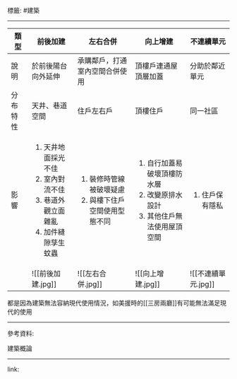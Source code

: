 標籤: #建築 

---

| 類型     | 前後加建                                                                              | 左右合併                                                        | 向上增建                                                                            | 不連續單元                |
| -------- | ------------------------------------------------------------------------------------- | --------------------------------------------------------------- | ----------------------------------------------------------------------------------- | ------------------------- |
| 說明     | 於前後陽台向外延伸                                                                    | 承購鄰戶，打通室內空間合併使用                                  | 頂樓戶連通屋頂層加蓋                                                                | 分助於鄰近單元            |
| 分布特性 | 天井、巷道空間                                                                        | 住戶左右戶                                                      | 頂樓住戶                                                                            | 同一社區                  |
| 影響     | <ol><li>天井地面採光不佳<li>室內對流不佳<li>巷道外觀立面雜亂<li>加件縫隙孳生蚊蟲</ol> | <ol><li>裝修時管線被破壞疑慮<li>與樓下住戶空間使用型態不同</ol> | <ol><li>自行加蓋易破壞頂樓防水層<li>改變原排水設計<li>其他住戶無法使用屋頂空間</ol> | <ol><li>住戶保有隱私</ol> |
|          | ![[前後加建.jpg]]                                                                     | ![[左右合併.jpg]]                                               | ![[向上增建.jpg]]                                                                   | ![[不連續單元.jpg]]       | 

都是因為建築無法容納現代使用情況，如美援時的[[三房兩廳]]有可能無法滿足現代的使用

---

參考資料:

建築概論

---

link:


